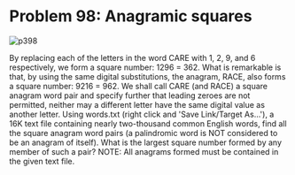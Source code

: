 # Problem 98: Anagramic squares

![p398](img/098.gif)

By replacing each of the letters in the word CARE with 1, 2, 9, and 6
respectively, we form a square number: 1296 = 362. What is remarkable is
that, by using the same digital substitutions, the anagram, RACE, also
forms a square number: 9216 = 962. We shall call CARE (and RACE) a
square anagram word pair and specify further that leading zeroes are not
permitted, neither may a different letter have the same digital value as
another letter. Using words.txt (right click and 'Save Link/Target
As...'), a 16K text file containing nearly two-thousand common English
words, find all the square anagram word pairs (a palindromic word is NOT
considered to be an anagram of itself). What is the largest square
number formed by any member of such a pair? NOTE: All anagrams formed
must be contained in the given text file.